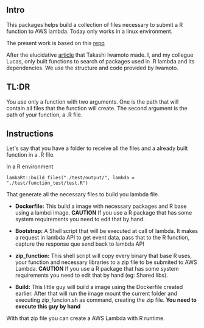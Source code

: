 
## Intro

This packages helps build a collection of files necessary to submit a R function to AWS lambda. Today only works in a linux environment.

The present work is based on this [repo](https://github.com/vt-iwamoto/aws-lambda-r-playground)

After the elucidative [article](https://medium.com/veltra-engineering/running-r-script-on-aws-lambda-custom-runtime-3a87403dcb) that Takashi Iwamoto made. I, and my collegue Lucas, only built functions to search of packages used in .R lambda and its dependencies. We use the structure and code provided by Iwamoto.


## TL:DR

You use only a function with two arguments. One is the path that will contain all files that the function will create. The second argument is the path of your function, a .R file.

## Instructions

Let's say that you have a folder to receive all the files and a already built function in a .R file.

In a R environment

```
lambaRt::build_files("./test/output/", lambda = "./test/function_test/test.R")
```

That generate all the necessary files to build you lambda file.

- **Dockerfile:** This build a image with necessary packages and R base using a lambci image. **CAUTION** If you use a R package that has some system requirements you need to edit that by hand.

- **Bootstrap:** A Shell script that will be executed at call of lambda. It makes a request in lambda API to get event data, pass that to the R function, capture the response que send back to lambda API

- **zip_function:** This shell script will copy every binary that base R uses, your function and necessary libraries to a zip file to be submited to AWS Lambda. **CAUTION** If you use a R package that has some system requirements you need to edit that by hand (eg: Shared libs).

- **Build:** This little guy will build a image using the Dockerfile created earlier. After that will run the image mount the current folder and executing zip_funcion.sh as command, creating the zip file. **You need to execute this guy by hand**



With that zip file you can create a AWS Lambda with R runtime.
